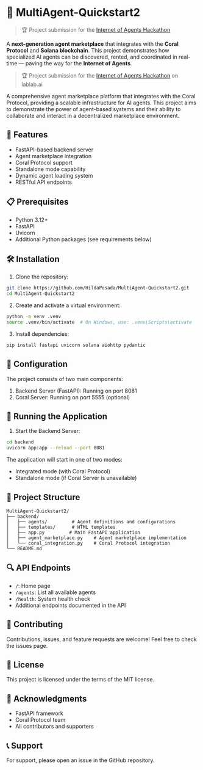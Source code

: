 # 🏪 MultiAgent-Quickstart2

> 🏆 Project submission for the [Internet of Agents Hackathon](https://lablab.ai/event/internet-of-agents)

A **next-generation agent marketplace** that integrates with the **Coral Protocol** and **Solana blockchain**.
This project demonstrates how specialized AI agents can be discovered, rented, and coordinated in real-time — paving the way for the **Internet of Agents**.

> 🏆 Project submission for the [Internet of Agents Hackathon](https://lablab.ai/event/internet-of-agents) on lablab.ai

A comprehensive agent marketplace platform that integrates with the Coral Protocol, providing a scalable infrastructure for AI agents. This project aims to demonstrate the power of agent-based systems and their ability to collaborate and interact in a decentralized marketplace environment.

## 🚀 Features

- FastAPI-based backend server
- Agent marketplace integration
- Coral Protocol support
- Standalone mode capability
- Dynamic agent loading system
- RESTful API endpoints

## 📋 Prerequisites

- Python 3.12+
- FastAPI
- Uvicorn
- Additional Python packages (see requirements below)

## 🛠️ Installation

1. Clone the repository:
```bash
git clone https://github.com/HildaPosada/MultiAgent-Quickstart2.git
cd MultiAgent-Quickstart2
```

2. Create and activate a virtual environment:
```bash
python -m venv .venv
source .venv/bin/activate  # On Windows, use: .venv\Scripts\activate
```

3. Install dependencies:
```bash
pip install fastapi uvicorn solana aiohttp pydantic
```

## 🔧 Configuration

The project consists of two main components:

1. Backend Server (FastAPI): Running on port 8081
2. Coral Server: Running on port 5555 (optional)

## 🚀 Running the Application

1. Start the Backend Server:
```bash
cd backend
uvicorn app:app --reload --port 8081
```

The application will start in one of two modes:
- Integrated mode (with Coral Protocol)
- Standalone mode (if Coral Server is unavailable)

## 📁 Project Structure

```
MultiAgent-Quickstart2/
├── backend/
│   ├── agents/         # Agent definitions and configurations
│   ├── templates/      # HTML templates
│   ├── app.py         # Main FastAPI application
│   ├── agent_marketplace.py    # Agent marketplace implementation
│   └── coral_integration.py    # Coral Protocol integration
└── README.md
```

## 🔍 API Endpoints

- `/`: Home page
- `/agents`: List all available agents
- `/health`: System health check
- Additional endpoints documented in the API

## 🤝 Contributing

Contributions, issues, and feature requests are welcome! Feel free to check the issues page.

## 📝 License

This project is licensed under the terms of the MIT license.

## 🙏 Acknowledgments

- FastAPI framework
- Coral Protocol team
- All contributors and supporters

## 📞 Support

For support, please open an issue in the GitHub repository.